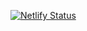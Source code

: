 [![Netlify Status](https://api.netlify.com/api/v1/badges/1dca8457-3fe2-466d-bad2-b19d004ad974/deploy-status)](https://app.netlify.com/sites/deve-software/deploys)
